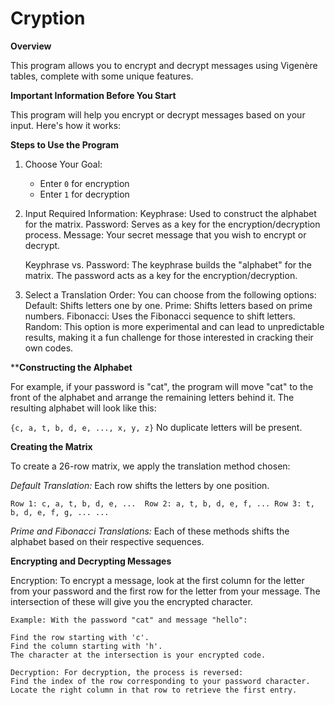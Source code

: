 # Cryption

**Overview**

This program allows you to encrypt and decrypt messages using Vigenère tables, complete with some unique features.

**Important Information Before You Start**

This program will help you encrypt or decrypt messages based on your input. Here's how it works:

**Steps to Use the Program**
1. Choose Your Goal:
	- Enter `0` for encryption
	- Enter `1` for decryption
2. Input Required Information:
	Keyphrase: Used to construct the alphabet for the matrix.
	Password: Serves as a key for the encryption/decryption process.
	Message: Your secret message that you wish to encrypt or decrypt.

	Keyphrase vs. Password:
		The keyphrase builds the "alphabet" for the matrix.
		The password acts as a key for the encryption/decryption.

3. Select a Translation Order: You can choose from the following options:
	Default: Shifts letters one by one.
	Prime: Shifts letters based on prime numbers.
	Fibonacci: Uses the Fibonacci sequence to shift letters.
	Random: This option is more experimental and can lead to unpredictable
			results, making it a fun challenge for those interested in
			cracking their own codes.

****Constructing the Alphabet**

For example, if your password is "cat", the program will move "cat" to the front of the alphabet and arrange the remaining letters behind it. The resulting alphabet will look like this:

`{c, a, t, b, d, e, ..., x, y, z}`
No duplicate letters will be present.

**Creating the Matrix**

To create a 26-row matrix, we apply the translation method chosen:

_Default Translation:_ Each row shifts the letters by one position.

`Row 1: c, a, t, b, d, e, ... 
Row 2: a, t, b, d, e, f, ...
Row 3: t, b, d, e, f, g, ...
...`

_Prime and Fibonacci Translations:_ Each of these methods shifts the alphabet based on their respective sequences.


**Encrypting and Decrypting Messages**

Encryption: To encrypt a message, look at the first column for the letter
			from your password and the first row for the letter from your
			message. The intersection of these will give you the encrypted
			character.

	Example: With the password "cat" and message "hello":

	Find the row starting with 'c'.
	Find the column starting with 'h'.
	The character at the intersection is your encrypted code.
	
	Decryption: For decryption, the process is reversed:
	Find the index of the row corresponding to your password character.
	Locate the right column in that row to retrieve the first entry.
